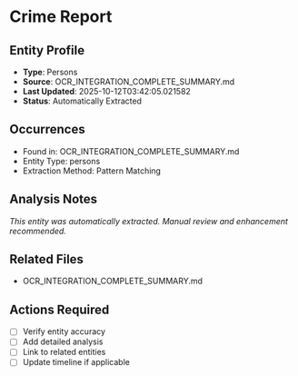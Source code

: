 # Crime Report

## Entity Profile
- **Type**: Persons
- **Source**: OCR_INTEGRATION_COMPLETE_SUMMARY.md
- **Last Updated**: 2025-10-12T03:42:05.021582
- **Status**: Automatically Extracted

## Occurrences
- Found in: OCR_INTEGRATION_COMPLETE_SUMMARY.md
- Entity Type: persons
- Extraction Method: Pattern Matching

## Analysis Notes
*This entity was automatically extracted. Manual review and enhancement recommended.*

## Related Files
- OCR_INTEGRATION_COMPLETE_SUMMARY.md

## Actions Required
- [ ] Verify entity accuracy
- [ ] Add detailed analysis
- [ ] Link to related entities
- [ ] Update timeline if applicable
